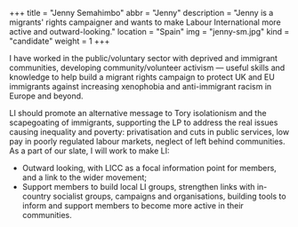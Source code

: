 +++
title = "Jenny Semahimbo"
abbr = "Jenny"
description = "Jenny is a migrants' rights campaigner and wants to make Labour International more active and outward-looking."
location = "Spain"
img = "jenny-sm.jpg"
kind = "candidate"
weight = 1
+++

I have worked in the public/voluntary sector with deprived and immigrant communities, developing community/volunteer activism &#8212; useful skills and knowledge to help build a migrant rights campaign to protect UK and EU immigrants against increasing xenophobia and anti-immigrant racism in Europe and beyond.

LI should promote an alternative message to Tory isolationism and the scapegoating of immigrants, supporting the LP to address the real issues causing inequality and poverty: privatisation and cuts in public services, low pay in poorly regulated labour markets, neglect of left behind communities. As a part of our slate, I will work to make LI:

* Outward looking, with LICC as a focal information point for members, and a link to the wider movement;
* Support members to build local LI groups, strengthen links with in-country socialist groups, campaigns and organisations, building tools to inform and support members to become more active in their communities.
